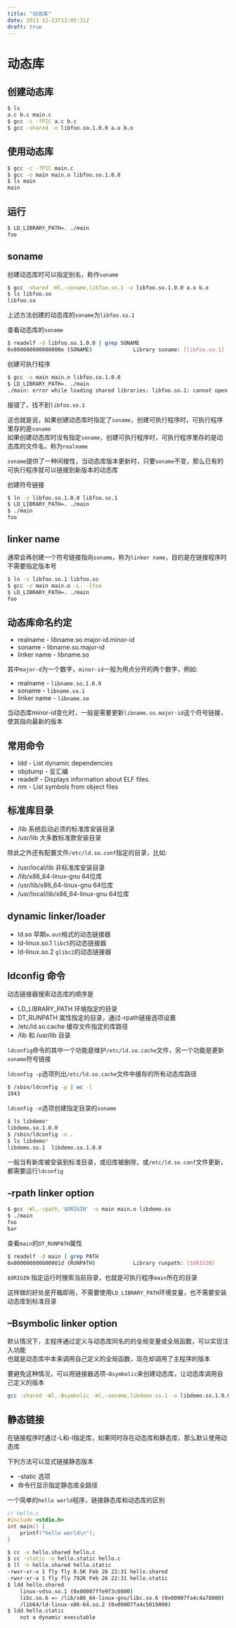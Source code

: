 ```yaml
---
title: "动态库"
date: 2011-12-23T13:05:31Z
draft: true
---
```


# 动态库

## 创建动态库

```sh
$ ls
a.c b.c main.c
$ gcc -c -fPIC a.c b.c
$ gcc -shared -o libfoo.so.1.0.0 a.o b.o
```

## 使用动态库

```sh
$ gcc -c -fPIC main.c
$ gcc -o main main.o libfoo.so.1.0.0
$ ls main
main
```

## 运行

```sh
$ LD_LIBRARY_PATH=. ./main
foo
```

## soname

创建动态库时可以指定别名，称作`soname`

```sh
$ gcc -shared -Wl,-soname,libfoo.so.1 -o libfoo.so.1.0.0 a.o b.o
$ ls libfoo.so
libfoo.so
```

上述方法创建的动态库的`soname`为`libfoo.so.1`

查看动态库的`soname`

```sh
$ readelf -d libfoo.so.1.0.0 | grep SONAME
0x000000000000000e (SONAME)             Library soname: [libfoo.so.1]
```

创建可执行程序

```sh
$ gcc -o main main.o libfoo.so.1.0.0
$ LD_LIBRARY_PATH=. ./main
./main: error while loading shared libraries: libfoo.so.1: cannot open shared object file: No such file or directory
```

报错了，找不到`libfoo.so.1`

这也就是说，如果创建动态库时指定了`soname`，创建可执行程序时，可执行程序里存的是`soname`\
如果创建动态库时没有指定`soname`，创建可执行程序时，可执行程序里存的是动态库的文件名，称为`realname`

`soname`提供了一种间接性，当动态库版本更新时，只要`soname`不变，那么已有的可执行程序就可以链接到新版本的动态库

创建符号链接

```sh
$ ln -s libfoo.so.1.0.0 libfoo.so.1
$ LD_LIBRARY_PATH=. ./main
$ ./main
foo
```

## linker name

通常会再创建一个符号链接指向`soname`，称为`linker name`，目的是在链接程序时不需要指定版本号

```sh
$ ln -s libfoo.so.1 libfoo.so
$ gcc -o main main.o -L. -lfoo
$ LD_LIBRARY_PATH=. ./main
foo
```

## 动态库命名约定

* realname - libname.so.major-id.minor-id
* soname - libname.so.major-id
* linker name - libname.so

其中`major-d`为一个数字，`minor-id`一般为用点分开的两个数字，例如:

* realname - `libname.so.1.0.0`
* soname - `libname.so.1`
* linker name - `libname.so`

当动态库minor-id变化时，一般是需要更新`libname.so.major-id`这个符号链接，使其指向最新的版本

## 常用命令

* ldd - List dynamic dependencies
* objdump - 反汇编
* readelf - Displays information about ELF files.
* nm - List symbols from object files

## 标准库目录

* /lib 系统启动必须的标准库安装目录
* /usr/lib 大多数标准款安装目录

除此之外还有配置文件`/etc/ld.so.conf`指定的目录，比如:

* /usr/local/lib 非标准库安装目录
* /lib/x86_64-linux-gnu 64位库
* /usr/lib/x86_64-linux-gnu 64位库
* /usr/local/lib/x86_64-linux-gnu 64位库

## dynamic linker/loader

* ld.so 早期`a.out`格式的动态链接器
* ld-linux.so.1 `libc5`的动态链接器
* ld-linux.so.2 `glibc2`的动态链接器

## ldconfig 命令

动态链接器搜索动态库的顺序是

* LD_LIBRARY_PATH 环境指定的目录
* DT_RUNPATH 属性指定的目录，通过-rpath链接选项设置
* /etc/ld.so.cache 缓存文件指定的库路径
* /lib 和 /usr/lib 目录

`ldconfig`命令的其中一个功能是维护`/etc/ld.so.cache`文件，另一个功能是更新`soname`符号链接

`ldconfig -p`选项列出`/etc/ld.so.cache`文件中缓存的所有动态库路径

```sh
$ /sbin/ldconfig -p | wc -l
1043
```

`ldconfig -n`选项创建指定目录的`soname`

```sh
$ ls libdemo*
libdemo.so.1.0.0
$ /sbin/ldconfig -n .
$ ls libdemo*
libdemo.so.1  libdemo.so.1.0.0
```

一般当有新库被安装到标准目录，或旧库被删除，或`/etc/ld.so.conf`文件更新，都需要运行`ldconfig`

## -rpath linker option

```sh
$ gcc -Wl,-rpath,'$ORIGIN' -o main main.o libdemo.so
$ ./main
foo
bar
```

查看`main`的`DT_RUNPATH`属性

```sh
$ readelf -d main | grep PATH
0x000000000000001d (RUNPATH)            Library runpath: [$ORIGIN]
```

`$ORIGIN` 指定运行时搜索当前目录，也就是可执行程序`main`所在的目录

这样做的好处是开箱即用，不需要使用`LD_LIBRARY_PATH`环境变量，也不需要安装动态库到标准目录

## –Bsymbolic linker option

默认情况下，主程序通过定义与动态库同名的的全局变量或全局函数，可以实现注入功能\
也就是动态库中本来调用自己定义的全局函数，现在却调用了主程序的版本

要避免这种情况，可以用链接器选项`–Bsymbolic`来创建动态库，让动态库调用自己定义的版本

```sh
gcc -shared -Wl,-Bsymbolic -Wl,-soname,libdemo.so.1 -o libdemo.so.1.0.0 foo.o bar.o
```

## 静态链接

在链接程序时通过-L和-l指定库，如果同时存在动态库和静态库，那么默认使用动态库

下列方法可以显式链接静态版本

* -static 选项
* 命令行显示指定静态库全路径

一个简单的`hello world`程序，链接静态库和动态库的区别

```c
// hello.c
#include <stdio.h>
int main() {
    printf("hello world\n");
}
```

```sh
$ cc -o hello.shared hello.c
$ cc -static -o hello.static hello.c
$ ll -h hello.shared hello.static
-rwxr-xr-x 1 fly fly 8.5K Feb 26 22:31 hello.shared
-rwxr-xr-x 1 fly fly 792K Feb 26 22:31 hello.static
$ ldd hello.shared
    linux-vdso.so.1 (0x00007ffe973c6000)
    libc.so.6 => /lib/x86_64-linux-gnu/libc.so.6 (0x00007fa4c4a78000)
    /lib64/ld-linux-x86-64.so.2 (0x00007fa4c5019000)
$ ldd hello.static
    not a dynamic executable
```

